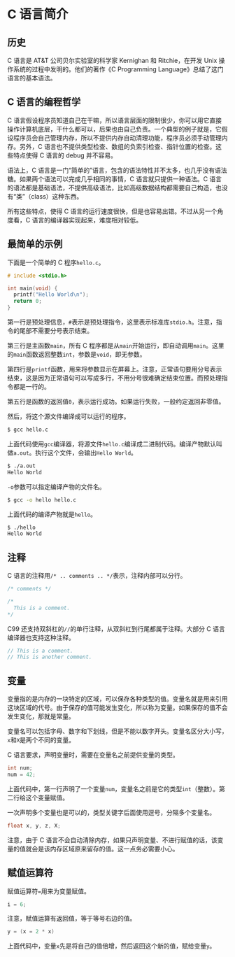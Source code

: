 # C 语言简介

## 历史

C 语言是 AT&T 公司贝尔实验室的科学家 Kernighan 和 Ritchie，在开发 Unix 操作系统的过程中发明的。他们的著作《C Programming Language》总结了这门语言的基本语法。

## C 语言的编程哲学

C 语言假设程序员知道自己在干嘛，所以语言层面的限制很少，你可以用它直接操作计算机底层，干什么都可以，后果也由自己负责。一个典型的例子就是，它假设程序员会自己管理内存，所以不提供内存自动清理功能，程序员必须手动管理内存。另外，C 语言也不提供类型检查、数组的负索引检查、指针位置的检查。这些特点使得 C 语言的 debug 并不容易。

语法上，C 语言是一门“简单的”语言，包含的语法特性并不太多，也几乎没有语法糖。如果两个语法可以完成几乎相同的事情，C 语言就只提供一种语法。C 语言的语法都是基础语法，不提供高级语法，比如高级数据结构都需要自己构造，也没有“类”（class）这种东西。

所有这些特点，使得 C 语言的运行速度很快，但是也容易出错。不过从另一个角度看，C 语言的编译器实现起来，难度相对较低。

## 最简单的示例

下面是一个简单的 C 程序`hello.c`。

```c
# include <stdio.h>

int main(void) {
  printf("Hello World\n");
  return 0;
}
```

第一行是预处理信息，`#`表示是预处理指令，这里表示标准库`stdio.h`。注意，指令的尾部不需要分号表示结束。

第三行是主函数`main`，所有 C 程序都是从`main`开始运行，即自动调用`main`。这里的`main`函数返回整数`int`，参数是`void`，即无参数。

第四行是`printf`函数，用来将参数显示在屏幕上。注意，正常语句要用分号表示结束，这是因为正常语句可以写成多行，不用分号很难确定结束位置。而预处理指令都是一行的。

第五行是函数的返回值`0`，表示运行成功。如果运行失败，一般约定返回非零值。

然后，将这个源文件编译成可以运行的程序。

```bash
$ gcc hello.c
```

上面代码使用`gcc`编译器，将源文件`hello.c`编译成二进制代码。编译产物默认叫做`a.out`。执行这个文件，会输出`Hello World`。

```bash
$ ./a.out
Hello World
```

`-o`参数可以指定编译产物的文件名。

```bash
$ gcc -o hello hello.c
```

上面代码的编译产物就是`hello`。

```bash
$ ./hello
Hello World
```

## 注释

C 语言的注释用`/* .. comments .. */`表示，注释内部可以分行。

```c
/* comments */

/*
  This is a comment.
*/
```

C99 还支持双斜杠的`//`的单行注释，从双斜杠到行尾都属于注释。大部分 C 语言编译器也支持这种注释。

```c
// This is a comment.
// This is another comment.
```

## 变量

变量指的是内存的一块特定的区域，可以保存各种类型的值。变量名就是用来引用这块区域的代号。由于保存的值可能发生变化，所以称为变量。如果保存的值不会发生变化，那就是常量。

变量名可以包括字母、数字和下划线，但是不能以数字开头。变量名区分大小写，`x`和`X`是两个不同的变量。

C 语言要求，声明变量时，需要在变量名之前提供变量的类型。

```c
int num;
num = 42;
```

上面代码中，第一行声明了一个变量`num`，变量名之前是它的类型`int`（整数）。第二行给这个变量赋值。

一次声明多个变量也是可以的，类型关键字后面使用逗号，分隔多个变量名。

```c
float x, y, z, X;
```

注意，由于 C 语言不会自动清除内存，如果只声明变量、不进行赋值的话，该变量的值就会是该内存区域原来留存的值。这一点务必需要小心。

## 赋值运算符

赋值运算符`=`用来为变量赋值。

```c
i = 6;
```

注意，赋值运算有返回值，等于等号右边的值。

```c
y = (x = 2 * x)
```

上面代码中，变量`x`先是将自己的值倍增，然后返回这个新的值，赋给变量`y`。
